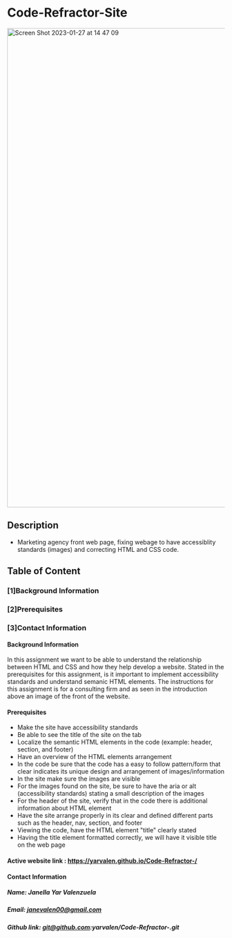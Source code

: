 # Code-Refractor-Site


<img width="1110" alt="Screen Shot 2023-01-27 at 14 47 09" src="https://user-images.githubusercontent.com/14863789/215596050-f540d28e-a004-475c-9f1f-ede379ebb281.png"> 

## Description 
- Marketing agency front web page, fixing webage to have accessiblity standards (images) and correcting HTML and CSS code. 



## Table of Content 
### [1]Background Information
### [2]Prerequisites
### [3]Contact Information

#### Background Information

In this assignment we want to be able to understand the relationship between HTML and CSS and how they help develop a website. 
Stated in the prerequisites for this assignment, is it important to implement accessibility standards and understand semanic HTML elements. 
The instructions for this assignment is for a consulting firm and as seen in the introduction above an image of the front of the website. 

#### Prerequisites

- Make the site have accessibility standards
- Be able to see the title of the site on the tab 
- Localize the semantic HTML elements in the code (example: header, section, and footer)
- Have an overview of the HTML elements arrangement
- In the code be sure that the code has a easy to follow pattern/form that clear indicates its unique design and arrangement of images/information
- In the site make sure the images are visible 
- For the images found on the site, be sure to have the aria or alt (accessibility standards) stating a small description of the images
- For the header of the site, verify that in the code there is additional information about HTML element
- Have the site arrange properly in its clear and defined different parts such as the header, nav, section, and footer
- Viewing the code, have the HTML element "title" clearly stated 
- Having the title element formatted correctly, we will have it visible title on the web page

#### Active website link : https://yarvalen.github.io/Code-Refractor-/

#### Contact Information
##### Name: Janella Yar Valenzuela 
##### Email: janevalen00@gmail.com
##### Github link: git@github.com:yarvalen/Code-Refractor-.git